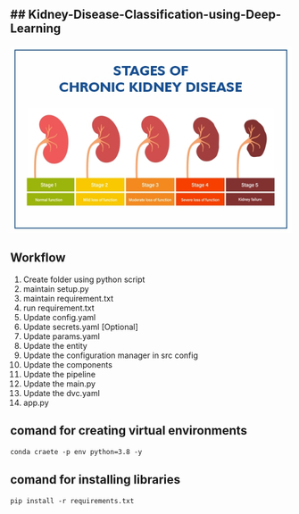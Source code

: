 ## ## Kidney-Disease-Classification-using-Deep-Learning

![Alt text](image.png)

## Workflow

1. Create folder using python script
2. maintain setup.py 
3. maintain requirement.txt
4. run requirement.txt
5. Update config.yaml
6. Update secrets.yaml [Optional]
7. Update params.yaml
8. Update the entity
9. Update the configuration manager in src config
10. Update the components
11. Update the pipeline
12. Update the main.py
13. Update the dvc.yaml
14. app.py

## comand for creating virtual environments
```
conda craete -p env python=3.8 -y
```

## comand for installing libraries
```
pip install -r requirements.txt
```
